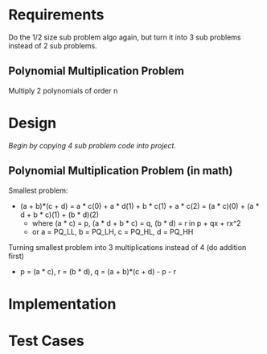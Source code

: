 # Requirements
Do the 1/2 size sub problem algo again, but turn it into 3 sub problems instead of 2 sub problems.

## Polynomial Multiplication Problem
Multiply 2 polynomials of order n


# Design
*Begin by copying 4 sub problem code into project.*

## Polynomial Multiplication Problem (in math)
Smallest problem:
* (a + b)*(c + d) = a * c(0) + a * d(1) + b * c(1) + a * c(2) = (a * c)(0) + (a * d + b * c)(1) + (b * d)(2)
    * where (a * c) = p, (a * d + b * c) = q, (b * d) = r
      in p + qx + rx^2
    * or a = PQ_LL, b = PQ_LH, c = PQ_HL, d = PQ_HH

Turning smallest problem into 3 multiplications instead of 4 
(do addition first)
* p = (a * c), r = (b * d), q = (a + b)*(c + d) - p - r


# Implementation


# Test Cases